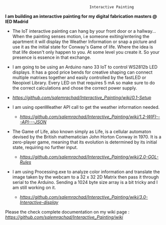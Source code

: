                                           Interactive Painting

**I am building an interactive painting for my digital fabrication masters @ IED Madrid**

* The IoT interactive painting can hang by your front door or a hallway...
When the painting senses motion, i.e someone exiting/entering the apartment it
will display the Weather Information or snap a picture and use it as the initial
state for Conway's Game of life.  Where the idea is that life doesn't only happen to you.
At some level you create it. So your presence is essence in that exchange.

* I am going to be using an Arduino nano 33 IoT to control WS2812b LED displays. It has a 
good price bends for creative shaping can connect multiple matrixes together and easily controlled
by the fastLED or Neopixel Library. Every LED on that requires 5 mA so make sure to do the correct calculations
and chose the correct power supply.
 * *https://github.com/salemrachad/Interactive_Painting/wiki/0.1-Setup*

* I am using openWeather API call to get the weather information needed.
  * *https://github.com/salemrachad/Interactive_Painting/wiki/1.2-WIFI---API---JSON*

* The Game of Life, also known simply as Life, is a cellular automaton devised by the British mathematician 
John Horton Conway in 1970. It is a zero-player game, meaning that its evolution is determined by its
initial state, requiring no further input.  
  * *https://github.com/salemrachad/Interactive_Painting/wiki/2.0-GOL-Rules*

* I am using Processing.exe to analyze color information and translate the image taken by the webcam to a 32 x 32 2D Matrix then pass it through serial to the Arduino. Sending a 1024 byte size array is a bit tricky and I am still working on it.
  * *https://github.com/salemrachad/Interactive_Painting/wiki/3.0-Interactive-display*
  
Please the check complete documentation on my wiki page : *https://github.com/salemrachad/Interactive_Painting/wiki*
